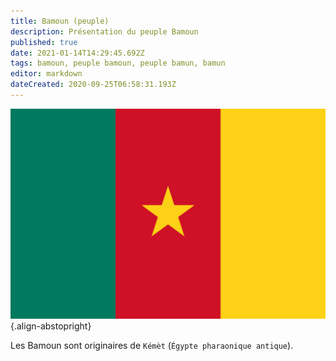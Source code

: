 ```yaml
---
title: Bamoun (peuple)
description: Présentation du peuple Bamoun
published: true
date: 2021-01-14T14:29:45.692Z
tags: bamoun, peuple bamoun, peuple bamun, bamun
editor: markdown
dateCreated: 2020-09-25T06:58:31.193Z
---
```


![flag-of-cameroon_public-domain.svg](/images/flag/cameroon/flag-of-cameroon_public-domain.svg){.align-abstopright}

Les Bamoun sont originaires de `Kémèt` (`Égypte pharaonique antique`).

[^1]: [NAISSANCE DU ROYAUME BAMOUN](http://www.royaumebamoun.com/fr/bnlogik2.php?bnid=540&bnk=286&bnrub=1). De Biangue Networks. [ROYAUMEBAMOUN.COM](http://www.royaumebamoun.com//fr/index.php) [en ligne]. [ROYAUMEBAMOUN.COM](http://www.royaumebamoun.com//fr/index.php), [consulté le `25` `Septembre` `2020` (`calendrier grégorien`)]. http://www.royaumebamoun.com/fr/bnlogik2.php?bnid=540&bnk=286&bnrub=1